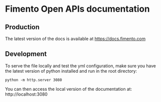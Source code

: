 # Fimento Open APIs documentation

## Production
The latest version of the docs is available at https://docs.fimento.com

## Development
To serve the file locally and test the yml configuration, make sure you have the latest version of python installed and run in the root directory:

`python -m http.server 3080`

You can then access the local version of the documentation at: http://localhost:3080